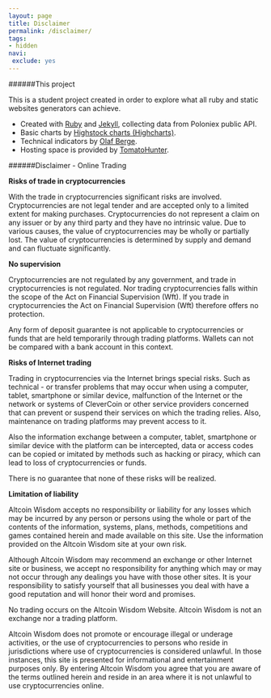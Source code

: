```yaml
---
layout: page
title: Disclaimer
permalink: /disclaimer/
tags:
- hidden
navi:
 exclude: yes
---
```


######This project

This is a student project created in order to explore what all ruby and static websites generators can achieve.

* Created with [Ruby](https://www.ruby-lang.org/en/) and [Jekyll](https://jekyllrb.com/), collecting data from Poloniex public API.
* Basic charts by [Highstock charts (Highcharts)](http://www.highcharts.com/products/highstock).
* Technical indicators by [Olaf Berge](https://github.com/laff/technical-indicators).
* Hosting space is provided by [TomatoHunter](https://tomatohunter.com).

######Disclaimer - Online Trading

**Risks of trade in cryptocurrencies**

With the trade in cryptocurrencies significant risks are involved. Cryptocurrencies are not legal tender and are accepted only to a limited extent for making purchases. Cryptocurrencies do not represent a claim on any issuer or by any third party and they have no intrinsic value. Due to various causes, the value of cryptocurrencies may be wholly or partially lost. The value of cryptocurrencies is determined by supply and demand and can fluctuate significantly.

**No supervision**

Cryptocurrencies are not regulated by any government, and trade in cryptocurrencies is not regulated. Nor trading cryptocurrencies falls within the scope of the Act on Financial Supervision (Wft). If you trade in cryptocurrencies the Act on Financial Supervision (Wft) therefore offers no protection.

Any form of deposit guarantee is not applicable to cryptocurrencies or funds that are held temporarily through trading platforms. Wallets can not be compared with a bank account in this context.

**Risks of Internet trading**

Trading in cryptocurrencies via the Internet brings special risks. Such as technical - or transfer problems that may occur when using a computer, tablet, smartphone or similar device, malfunction of the Internet or the network or systems of CleverCoin or other service providers concerned that can prevent or suspend their services on which the trading relies. Also, maintenance on trading platforms may prevent access to it.

Also the information exchange between a computer, tablet, smartphone or similar device with the platform can be intercepted, data or access codes can be copied or imitated by methods such as hacking or piracy, which can lead to loss of cryptocurrencies or funds.

There is no guarantee that none of these risks will be realized.

**Limitation of liability**

Altcoin Wisdom accepts no responsibility or liability for any losses which may be incurred by any person or persons using the whole or part of the contents of the information, systems, plans, methods, competitions and games contained herein and made available on this site. Use the information provided on the Altcoin Wisdom site at your own risk.

Although Altcoin Wisdom may recommend an exchange or other Internet site or business, we accept no responsibility for anything which may or may not occur through any dealings you have with those other sites. It is your responsibility to satisfy yourself that all businesses you deal with have a good reputation and will honor their word and promises.

No trading occurs on the Altcoin Wisdom Website. Altcoin Wisdom is not an exchange nor a trading platform.

Altcoin Wisdom does not promote or encourage illegal or underage activities, or the use of cryptocurrencies to persons who reside in jurisdictions where use of cryptocurrencies is considered unlawful. In those instances, this site is presented for informational and entertainment purposes only. By entering Altcoin Wisdom you agree that you are aware of the terms outlined herein and reside in an area where it is not unlawful to use cryptocurrencies online.
